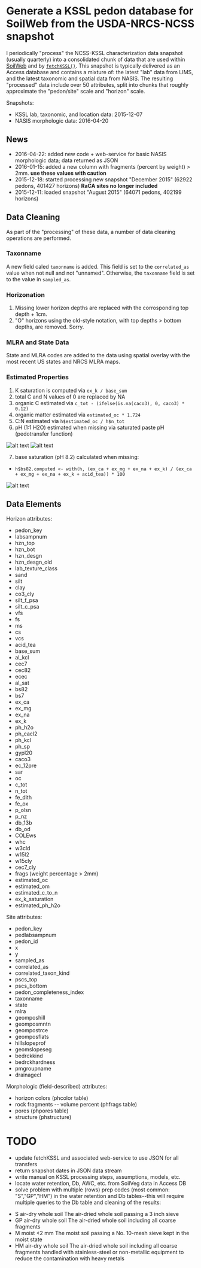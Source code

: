 # Generate a KSSL pedon database for SoilWeb from the USDA-NRCS-NCSS snapshot

I periodically "process" the NCSS-KSSL characterization data snapshot (usually quarterly) into a consolidated chunk of data that are used within [SoilWeb](casoilresource.lawr.ucdavis.edu/sde/?series=auburn) and by [`fetchKSSL()`](https://r-forge.r-project.org/scm/viewvc.php/*checkout*/docs/soilDB/KSSL-demo.html?root=aqp). This snapshot is typically delivered as an Access database and contains a mixture of: the latest "lab" data from LIMS, and the latest taxonomic and spatial data from NASIS. The resulting "processed" data include over 50 attributes, split into chunks that roughly approximate the "pedon/site" scale and "horizon" scale.

Snapshots:
 * KSSL lab, taxonomic, and location data: 2015-12-07
 * NASIS morphologic data: 2016-04-20

## News
* 2016-04-22: added new code + web-service for basic NASIS morphologic data; data returned as JSON
* 2016-01-15: added a new column with fragments (percent by weight) > 2mm. **use these values with caution**
* 2015-12-18: started processing new snapshot "December 2015" (62922 pedons, 401427 horizons) **RaCA sites no longer included**
* 2015-12-11: loaded snapshot "August 2015" (64071 pedons, 402199 horizons)

## Data Cleaning
As part of the "processing" of these data, a number of data cleaning operations are performed.

### Taxonname
A new field caled `taxonname` is added. This field is set to the `correlated_as` value when not null and not "unnamed". Otherwise, the `taxonname` field is set to the value in `sampled_as`. 


### Horizonation
1. Missing lower horizon depths are replaced with the corrosponding top depth + 1cm.
2. "O" horizons using the old-style notation, with top depths > bottom depths, are removed. Sorry.


### MLRA and State Data
State and MLRA codes are added to the data using spatial overlay with the most recent US states and NRCS MLRA maps.

### Estimated Properties
1. K saturation is computed via `ex_k / base_sum`
2. total C and N values of 0 are replaced by NA
3. organic C estimated via `c_tot - (ifelse(is.na(caco3), 0, caco3) * 0.12)`
4. organic matter estimated via `estimated_oc * 1.724`
5. C:N estimated via `h$estimated_oc / h$n_tot`
6. pH (1:1 H2O) estimated when missing via saturated paste pH (pedotransfer function)

![alt text](figures/ph-1-to-1-water-vs-sat-paste.png)
![alt text](figures/ph-1-to-1-water-vs-sat-paste-predictions.png)

7. base saturation (pH 8.2) calculated when missing: 
 + `h$bs82.computed <- with(h, (ex_ca + ex_mg + ex_na + ex_k) / (ex_ca + ex_mg + ex_na + ex_k + acid_tea)) * 100`

![alt text](figures/measured-vs-computed-bs82.png)

## Data Elements
Horizon attributes:

  * pedon_key
  * labsampnum
  * hzn_top
  * hzn_bot
  * hzn_desgn
  * hzn_desgn_old
  * lab_texture_class
  * sand
  * silt
  * clay
  * co3_cly
  * silt_f_psa
  * silt_c_psa
  * vfs
  * fs
  * ms
  * cs
  * vcs
  * acid_tea
  * base_sum
  * al_kcl
  * cec7
  * cec82
  * ecec
  * al_sat
  * bs82
  * bs7
  * ex_ca
  * ex_mg
  * ex_na
  * ex_k
  * ph_h2o
  * ph_cacl2
  * ph_kcl
  * ph_sp
  * gypl20
  * caco3
  * ec_12pre
  * sar
  * oc
  * c_tot
  * n_tot
  * fe_dith
  * fe_ox
  * p_olsn
  * p_nz
  * db_13b
  * db_od
  * COLEws
  * whc
  * w3cld
  * w15l2
  * w15cly
  * cec7_cly
  * frags (weight percentage > 2mm)
  * estimated_oc
  * estimated_om
  * estimated_c_to_n
  * ex_k_saturation
  * estimated_ph_h2o

Site attributes:

  * pedon_key
  * pedlabsampnum
  * pedon_id
  * x
  * y
  * sampled_as
  * correlated_as
  * correlated_taxon_kind
  * pscs_top
  * pscs_bottom
  * pedon_completeness_index
  * taxonname
  * state
  * mlra
  * geomposhill
  * geomposmntn
  * geompostrce
  * geomposflats
  * hillslopeprof
  * geomslopeseg
  * bedrckkind
  * bedrckhardness
  * pmgroupname
  * drainagecl

Morphologic (field-described) attributes:

  * horizon colors (phcolor table)
  * rock fragments -- volume percent (phfrags table)
  * pores (phpores table)
  * structure (phstructure)


# TODO
* update fetchKSSL and associated web-service to use JSON for all transfers
* return snapshot dates in JSON data stream
* write manual on KSSL processing steps, assumptions, models, etc.
* locate water retention, Db, AWC, etc. from SoilVeg data in Access DB
* solve problem with multiple (rows) prep codes (most common: "S","GP","HM") in the water retention and Db tables--this will require multiple queries to the Db table and cleaning of the results:
 + S	air-dry	whole soil	The air-dried whole soil passing a 3 inch sieve
 + GP	air-dry	whole soil	The air-dried whole soil including all coarse fragments
 + M	moist	<2 mm	The moist soil passing a No. 10-mesh sieve kept in the moist state
 + HM	air-dry	whole soil	The air-dried whole soil including all coarse fragments handled with stainless-steel or non-metallic equipment to reduce the contamination with heavy metals


